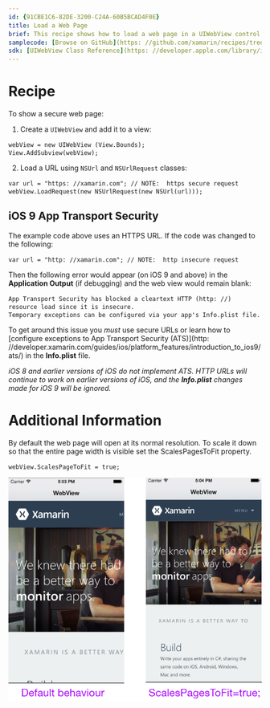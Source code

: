 ```yaml
---
id: {91CBE1C6-82DE-3200-C24A-60B5BCAD4F0E}
title: Load a Web Page
brief: This recipe shows how to load a web page in a UIWebView control.
samplecode: [Browse on GitHub](https: //github.com/xamarin/recipes/tree/master/ios/content_controls/web_view/load_a_web_page)
sdk: [UIWebView Class Reference](https: //developer.apple.com/library/ios/#documentation/UIKit/Reference/UIWebView_Class/Reference/Reference.html)
---
```



# Recipe

To show a secure web page: 

<ol><li>Create a <code>UIWebView</code> and add it to a view: </li></ol>

```
webView = new UIWebView (View.Bounds);
View.AddSubview(webView);
```

<ol start="2">
  <li>Load a URL using <code>NSUrl</code> and <code>NSUrlRequest</code> classes: </li>
</ol>


```
var url = "https: //xamarin.com"; // NOTE:  https secure request
webView.LoadRequest(new NSUrlRequest(new NSUrl(url)));
```


## iOS 9 App Transport Security

The example code above uses an HTTPS URL. If the code was changed to the following: 

```
var url = "http: //xamarin.com"; // NOTE:  http insecure request
```

Then the following error would appear (on iOS 9 and above) in the
**Application Output** (if debugging) and the web view would remain blank: 

```
App Transport Security has blocked a cleartext HTTP (http: //) resource load since it is insecure.
Temporary exceptions can be configured via your app's Info.plist file.
```

To get around this issue you *must* use secure URLs or learn how to
[configure exceptions to App Transport Security (ATS)](http: //developer.xamarin.com/guides/ios/platform_features/introduction_to_ios9/ats/)
in the **Info.plist** file.

*iOS 8 and earlier versions of iOS do not implement ATS. HTTP URLs will continue
to work on earlier versions of iOS, and the **Info.plist** changes made for
iOS 9 will be ignored.*

# Additional Information

By default the web page will open at its normal resolution. To scale it down
so that the entire page width is visible set the ScalesPagesToFit property.

```
webView.ScalesPageToFit = true;
```

 [ ![](Images/WebView_1.png)](Images/WebView_1.png)